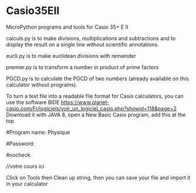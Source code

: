 # Casio35EII
MicroPython programs and tools for Casio 35+ E II

calculs.py is to make divisions, multiplications and subtractions and to display the result on a single line without scientific annotations.

eucli.py is to make euclidean divisions with remainder

premier.py is to transform a number in product of prime factors

PGCD.py is to calculate the PGCD of two numbers (already available on this calculator without programs).

To turn a text file into a readable file format for Casio calculators, you can use the software BIDE https://www.planet-casio.com/Fr/logiciels/voir_un_logiciel_casio.php?showid=118&page=2 
Download it with JAVA 8, open a New Basic Casio program, add this at the top

#Program name: Physique

#Password: <no password>
  
#nocheck
  
//votre cours ici

Click on Tools then Clean up string, then you can save your file and import it in your calculator
